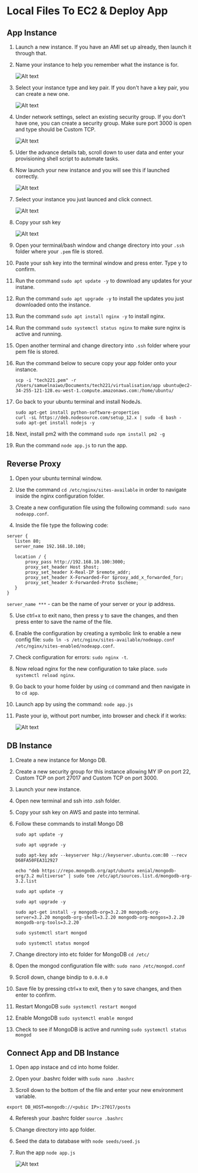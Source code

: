 # Local Files To EC2 & Deploy App

## App Instance

1. Launch a new instance. If you have an AMI set up already, then launch it through that.

2. Name your instance to help you remember what the instance is for.

    ![Alt text](img/local2ec2/20.%20Launch%20Instance.png)

3. Select your instance type and key pair. If you don't have a key pair, you can create a new one.

    ![Alt text](local2ec2/23.%20Instance%20type%20amd%20key%20pair.png)

4. Under network settings, select an existing security group. If you don't have one, you can create a security group. Make sure port 3000 is open and type should be Custom TCP.

    ![Alt text](local2ec2/24.%20Security%20group.png)

5. Uder the advance details tab, scroll down to user data and enter your provisioning shell script to automate tasks.

6. Now launch your new instance and you will see this if launched correctly.

    ![Alt text](local2ec2/25.%20Launch%20instance%20success.png)

7. Select your instance you just launced and click connect.

    ![Alt text](local2ec2/26.%20Connect%20instance%20to%20terminal.png)

8. Copy your ssh key

    ![Alt text](local2ec2/copy%20ssh%20key.png)

9. Open your terminal/bash window and change directory into your `.ssh` folder where your `.pem` file is stored.

10. Paste your ssh key into the terminal window and press enter. Type y to confirm.

11. Run the command `sudo apt update -y` to download any updates for your instane.

12. Run the command `sudo apt upgrade -y` to install the updates you just downloaded onto the instance.

13. Run the command `sudo apt install nginx -y` to install nginx.

14. Run the command `sudo systemctl status nginx` to make sure nginx is active and running.

14. Open another terminal and change directory into `.ssh` folder where your pem file is stored.

15. Run the command below to secure copy your app folder onto your instance.

    ```
    scp -i "tech221.pem" -r /Users/samuelnaiwo/Documents/tech221/virtualisation/app ubuntu@ec2-34-255-121-128.eu-west-1.compute.amazonaws.com:/home/ubuntu/

    ```

16. Go back to your ubuntu terminal and install NodeJs.

    ```
    sudo apt-get install python-software-properties
    curl -sL https://deb.nodesource.com/setup_12.x | sudo -E bash -
    sudo apt-get install nodejs -y
    ```

17.  Next, install pm2 with the command `sudo npm install pm2 -g`

18. Run the command `node app.js` to run the app.

## Reverse Proxy

1. Open your ubuntu terminal window.

2. Use the command `cd /etc/nginx/sites-available` in order to navigate inside the nginx configuration folder.

3. Create a new configuration file using the following command: `sudo nano nodeapp.conf`.

4. Inside the file type the following code:

```
server {
   listen 80;
   server_name 192.168.10.100;

   location / {
       proxy_pass http://192.168.10.100:3000;
       proxy_set_header Host $host;
       proxy_set_header X-Real-IP $remote_addr;
       proxy_set_header X-Forwarded-For $proxy_add_x_forwarded_for;
       proxy_set_header X-Forwarded-Proto $scheme;
   }
}
```

`server_name ***`  - can be the name of your server or your ip address.

5. Use ctrl+x to exit nano, then press y to save the changes, and then press enter to save the name of the file.

6. Enable the configuration by creating a symbolic link to enable a new config file: `sudo ln -s /etc/nginx/sites-available/nodeapp.conf /etc/nginx/sites-enabled/nodeapp.conf`.

7. Check configuration for errors: `sudo nginx -t`.

8. Now reload nginx for the new configuration to take place. `sudo systemctl reload nginx`.

9. Go back to your home folder by using `cd` command and then navigate in to `cd app`.

10. Launch app by using the command: `node app.js` 

11. Paste your ip, without port number, into browser and check if it works:

    ![Alt text](img/sparta_app.png)

## DB Instance

1. Create a new instance for Mongo DB.

2. Create a new security group for this instance allowing MY IP on port 22, Custom TCP on port 27017 and Custom TCP on port 3000.

3. Launch your new instance.

4. Open new terminal and ssh into .ssh folder.

5. Copy your ssh key on AWS and paste into terminal.

6. Follow these commands to install Mongo DB

    ```
    sudo apt update -y

    sudo apt upgrade -y

    sudo apt-key adv --keyserver hkp://keyserver.ubuntu.com:80 --recv D68FA50FEA312927

    echo "deb https://repo.mongodb.org/apt/ubuntu xenial/mongodb-org/3.2 multiverse" | sudo tee /etc/apt/sources.list.d/mongodb-org-3.2.list

    sudo apt update -y

    sudo apt upgrade -y

    sudo apt-get install -y mongodb-org=3.2.20 mongodb-org-server=3.2.20 mongodb-org-shell=3.2.20 mongodb-org-mongos=3.2.20 mongodb-org-tools=3.2.20

    sudo systemctl start mongod

    sudo systemctl status mongod
    ```

5. Change directory into etc folder for MongoDB `cd /etc/`

6. Open the mongod configuration file with: `sudo nano /etc/mongod.conf`

7. Scroll down, change bindip to `0.0.0.0`

8. Save file by pressing ctrl+x to exit, then y to save changes, and then enter to confirm.

9. Restart MongoDB `sudo systemctl restart mongod`

10. Enable MongoDB `sudo systemctl enable mongod`

11. Check to see if MongoDB is active and running `sudo systemctl status mongod`

## Connect App and DB Instance

1. Open app instace and cd into home folder.

2. Open your .bashrc folder with `sudo nano .bashrc`

3. Scroll down to the bottom of the file and enter your new environment variable.

```
export DB_HOST=mongodb://<pubic IP>:27017/posts
```

4. Referesh your .bashrc folder `source .bashrc`

5. Change directory into app folder.

6. Seed the data to database with `node seeds/seed.js`

7. Run the app `node app.js`

    ![Alt text](img/app%20running%20with%20DB.png)